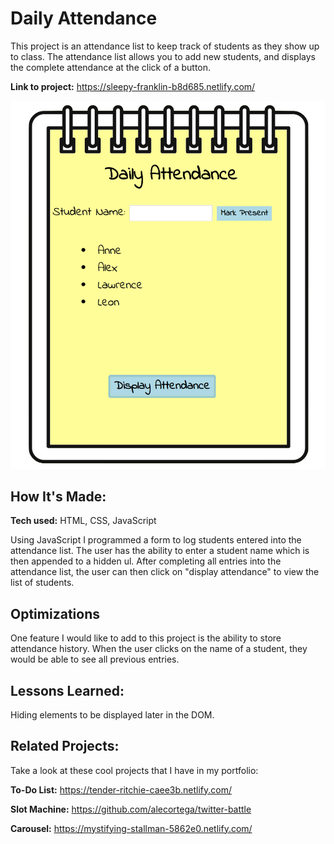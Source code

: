 # Daily Attendance
This project is an attendance list to keep track of students as they show up to class. The attendance list allows you to add new students, and displays the complete attendance at the click of a button.

**Link to project:** https://sleepy-franklin-b8d685.netlify.com/

![alt tag](screencap.png)

## How It's Made:

**Tech used:** HTML, CSS, JavaScript

Using JavaScript I programmed a form to log students entered into the attendance list. The user has the ability to enter a student name which is then appended to a hidden ul. After completing all entries into the attendance list, the user can then click on "display attendance" to view the list of students.

## Optimizations

One feature I would like to add to this project is the ability to store attendance history. When the user clicks on the name of a student, they would be able to see all previous entries.

## Lessons Learned:

Hiding elements to be displayed later in the DOM.

## Related Projects:
Take a look at these cool projects that I have in my portfolio:

**To-Do List:** https://tender-ritchie-caee3b.netlify.com/

**Slot Machine:** https://github.com/alecortega/twitter-battle

**Carousel:** https://mystifying-stallman-5862e0.netlify.com/
